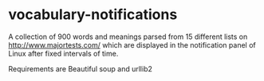 # vocabulary-notifications

A collection of 900 words and meanings parsed from 15 different lists on http://www.majortests.com/ which are displayed in the notification panel of Linux after fixed intervals of time. 

Requirements are Beautiful soup and urllib2
